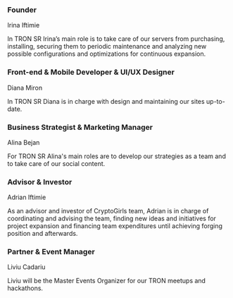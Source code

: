 <h3>Founder</h3>

Irina Iftimie

In TRON SR Irina’s main role is to take care of our servers from purchasing, installing, securing them to periodic maintenance and analyzing new possible configurations and optimizations for continuous expansion.


<h3>Front-end & Mobile Developer & UI/UX Designer</h3>

Diana Miron

In TRON SR Diana is in charge with design and maintaining our sites up-to-date.



<h3>Business Strategist & Marketing Manager</h3>

Alina Bejan

For TRON SR Alina's main roles are to develop our strategies as a team and to take care of our social content.



<h3>Advisor & Investor</h3>

Adrian Iftimie

As an advisor and investor of CryptoGirls team, Adrian is in charge of coordinating and advising the team, finding new ideas and initiatives for project expansion and financing team expenditures until achieving forging position and afterwards.



<h3>Partner & Event Manager</h3>

Liviu Cadariu

Liviu will be the Master Events Organizer for our TRON meetups and hackathons.
